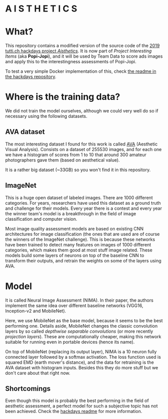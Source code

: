 # A I S T H E T I C S

# What?

This repository contains a modified version of the source code of the [2019 tutti.ch hackdays project _Aisthetics_](https://gitlab.com/tutti-ch/hackdays-2019/aisthetics). It is now part of _Project Interesting Items_ (aka **Popi-Jopi**), and it will be used by Team Data to score ads images and apply this to the interestingness assessments of Popi-Jopi.

To test a very simple Docker implementation of this, check [the readme in the hackdays repository](https://gitlab.com/tutti-ch/hackdays-2019/aisthetics/blob/master/README.md#how).

# Where is the training data?

We did not train the model ourselves, although we could very well do so if necessary using the following datasets.

## AVA dataset

The most interesting dataset I found for this work is called [AVA](https://www.researchgate.net/publication/261336804_AVA_A_large-scale_database_for_aesthetic_visual_analysis) (Aesthetic Visual Analysis). Consists on a dataset of 255530 images, and for each one we have a histogram of scores from 1 to 10 that around 300 amateur photographers gave them (based on aesthetical value).

It is a rather big dataset (~33GB) so you won't find it in this repository.

## ImageNet

This is a huge open dataset of labeled images. There are 1000 different categories. For years, researchers have used this dataset as a ground truth and challenge for their models. Every year there is a contest and every year the winner team's model is a breakthrough in the field of image classification and computer vision.

Most image quality assessment models are based on existing CNN architectures for image classification (the ones that are used are of course the winners of the ImageNet challenge). This is because these networks have been trained to detect many features on images of 1000 different categories, which makes them good at most stuff image related. These models build some layers of neurons on top of the baseline CNN to transform their outputs, and retrain the weights on some of the layers using AVA.

# Model

It is called Neural Image Assessment (NIMA). In their paper, the authors implement the same idea over different baseline networks (VGG16, Inception-v2 and MobileNet).

Here, we use MobileNet as the base model, because it seems to be the best performing one. Details aside, MobileNet changes the classic convolution layers by so called _depthwise separable convolutions_ (or more recently _projection layers_). These are computationally cheaper, making this network suitable for running even in portable devices (hence its name).

On top of MobileNet (replacing its output layer), NIMA is a 10 neuron fully connected layer followed by a softmax activation. The loss function used is squared EMD (earth mover's distance), and the data for retraining is the AVA dataset with histogram inputs. Besides this they do more stuff but we don't care about that right now.

## Shortcomings

Even though this model is probably the best performing in the field of aesthetic assessment, a perfect model for such a subjective topic has not been achieved. Check the [hackdays readme](https://gitlab.com/tutti-ch/hackdays-2019/aisthetics/blob/master/README.md#shortcomings) for more information.